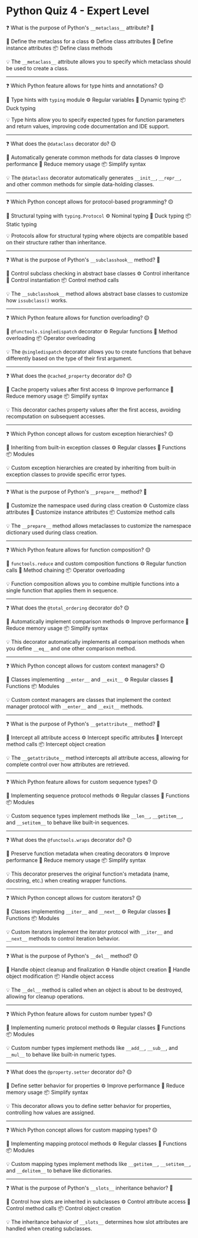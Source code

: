 # Python Quiz 4 - Expert Level

❓ What is the purpose of Python's `__metaclass__` attribute? 🔴

📝 Define the metaclass for a class
⚙️ Define class attributes
🧱 Define instance attributes
📦 Define class methods

💡 The `__metaclass__` attribute allows you to specify which metaclass should be used to create a class.

---

❓ Which Python feature allows for type hints and annotations? 🟡

📝 Type hints with `typing` module
⚙️ Regular variables
🧱 Dynamic typing
📦 Duck typing

💡 Type hints allow you to specify expected types for function parameters and return values, improving code documentation and IDE support.

---

❓ What does the `@dataclass` decorator do? 🟡

📝 Automatically generate common methods for data classes
⚙️ Improve performance
🧱 Reduce memory usage
📦 Simplify syntax

💡 The `@dataclass` decorator automatically generates `__init__`, `__repr__`, and other common methods for simple data-holding classes.

---

❓ Which Python concept allows for protocol-based programming? 🟡

📝 Structural typing with `typing.Protocol`
⚙️ Nominal typing
🧱 Duck typing
📦 Static typing

💡 Protocols allow for structural typing where objects are compatible based on their structure rather than inheritance.

---

❓ What is the purpose of Python's `__subclasshook__` method? 🔴

📝 Control subclass checking in abstract base classes
⚙️ Control inheritance
🧱 Control instantiation
📦 Control method calls

💡 The `__subclasshook__` method allows abstract base classes to customize how `issubclass()` works.

---

❓ Which Python feature allows for function overloading? 🟡

📝 `@functools.singledispatch` decorator
⚙️ Regular functions
🧱 Method overloading
📦 Operator overloading

💡 The `@singledispatch` decorator allows you to create functions that behave differently based on the type of their first argument.

---

❓ What does the `@cached_property` decorator do? 🟡

📝 Cache property values after first access
⚙️ Improve performance
🧱 Reduce memory usage
📦 Simplify syntax

💡 This decorator caches property values after the first access, avoiding recomputation on subsequent accesses.

---

❓ Which Python concept allows for custom exception hierarchies? 🟡

📝 Inheriting from built-in exception classes
⚙️ Regular classes
🧱 Functions
📦 Modules

💡 Custom exception hierarchies are created by inheriting from built-in exception classes to provide specific error types.

---

❓ What is the purpose of Python's `__prepare__` method? 🔴

📝 Customize the namespace used during class creation
⚙️ Customize class attributes
🧱 Customize instance attributes
📦 Customize method calls

💡 The `__prepare__` method allows metaclasses to customize the namespace dictionary used during class creation.

---

❓ Which Python feature allows for function composition? 🟡

📝 `functools.reduce` and custom composition functions
⚙️ Regular function calls
🧱 Method chaining
📦 Operator overloading

💡 Function composition allows you to combine multiple functions into a single function that applies them in sequence.

---

❓ What does the `@total_ordering` decorator do? 🟡

📝 Automatically implement comparison methods
⚙️ Improve performance
🧱 Reduce memory usage
📦 Simplify syntax

💡 This decorator automatically implements all comparison methods when you define `__eq__` and one other comparison method.

---

❓ Which Python concept allows for custom context managers? 🟡

📝 Classes implementing `__enter__` and `__exit__`
⚙️ Regular classes
🧱 Functions
📦 Modules

💡 Custom context managers are classes that implement the context manager protocol with `__enter__` and `__exit__` methods.

---

❓ What is the purpose of Python's `__getattribute__` method? 🔴

📝 Intercept all attribute access
⚙️ Intercept specific attributes
🧱 Intercept method calls
📦 Intercept object creation

💡 The `__getattribute__` method intercepts all attribute access, allowing for complete control over how attributes are retrieved.

---

❓ Which Python feature allows for custom sequence types? 🟡

📝 Implementing sequence protocol methods
⚙️ Regular classes
🧱 Functions
📦 Modules

💡 Custom sequence types implement methods like `__len__`, `__getitem__`, and `__setitem__` to behave like built-in sequences.

---

❓ What does the `@functools.wraps` decorator do? 🟡

📝 Preserve function metadata when creating decorators
⚙️ Improve performance
🧱 Reduce memory usage
📦 Simplify syntax

💡 This decorator preserves the original function's metadata (name, docstring, etc.) when creating wrapper functions.

---

❓ Which Python concept allows for custom iterators? 🟡

📝 Classes implementing `__iter__` and `__next__`
⚙️ Regular classes
🧱 Functions
📦 Modules

💡 Custom iterators implement the iterator protocol with `__iter__` and `__next__` methods to control iteration behavior.

---

❓ What is the purpose of Python's `__del__` method? 🟡

📝 Handle object cleanup and finalization
⚙️ Handle object creation
🧱 Handle object modification
📦 Handle object access

💡 The `__del__` method is called when an object is about to be destroyed, allowing for cleanup operations.

---

❓ Which Python feature allows for custom number types? 🟡

📝 Implementing numeric protocol methods
⚙️ Regular classes
🧱 Functions
📦 Modules

💡 Custom number types implement methods like `__add__`, `__sub__`, and `__mul__` to behave like built-in numeric types.

---

❓ What does the `@property.setter` decorator do? 🟡

📝 Define setter behavior for properties
⚙️ Improve performance
🧱 Reduce memory usage
📦 Simplify syntax

💡 This decorator allows you to define setter behavior for properties, controlling how values are assigned.

---

❓ Which Python concept allows for custom mapping types? 🟡

📝 Implementing mapping protocol methods
⚙️ Regular classes
🧱 Functions
📦 Modules

💡 Custom mapping types implement methods like `__getitem__`, `__setitem__`, and `__delitem__` to behave like dictionaries.

---

❓ What is the purpose of Python's `__slots__` inheritance behavior? 🔴

📝 Control how slots are inherited in subclasses
⚙️ Control attribute access
🧱 Control method calls
📦 Control object creation

💡 The inheritance behavior of `__slots__` determines how slot attributes are handled when creating subclasses.
